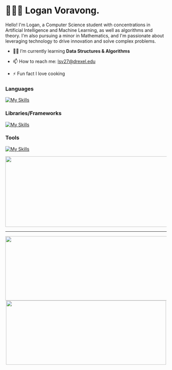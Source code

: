 # 🧑🏻‍💻 Logan Voravong. 

Hello! I'm Logan, a Computer Science student with concentrations in Artificial Intelligence and Machine Learning, as well as algorithms and theory. I'm also pursuing a minor in Mathematics, and I'm passionate about leveraging technology to drive innovation and solve complex problems.
 
* 👨‍💻 I’m currently learning **Data Structures & Algorithms**

[//]: # (* 👷🏼‍♂️ I’m currently building a **Sports Analysis Mobile App**)

* 📫 How to reach me: lsv27@drexel.edu
 
* ⚡ Fun fact I love cooking 
 

### Languages
 
[![My Skills](https://skillicons.dev/icons?i=html,css,js,python,java,cs,c,cpp)](https://skillicons.dev)

### Libraries/Frameworks

[![My Skills](https://skillicons.dev/icons?i=react,express,spring,dotnet,pytorch)](https://skillicons.dev)

### Tools

[![My Skills](https://skillicons.dev/icons?i=mongodb,postgresql,docker,aws,vscode,visualstudio,idea)](https://skillicons.dev)
  

<p align="center">
  <img width="800" height="220" src="https://streak-stats.demolab.com?user=Verlias&theme=radical&hide_border=true&border_radius=5&card_width=800">
</p>


---  


<p align="center">
  <img width="600" height="200" src="https://github-readme-stats.vercel.app/api?username=verlias&show_icons=true&theme=radical">
    <img width="500" height="200" src="https://github-readme-stats.vercel.app/api/top-langs/?username=verlias&layout=compact&theme=radical">



</p>
  
 

 
  
